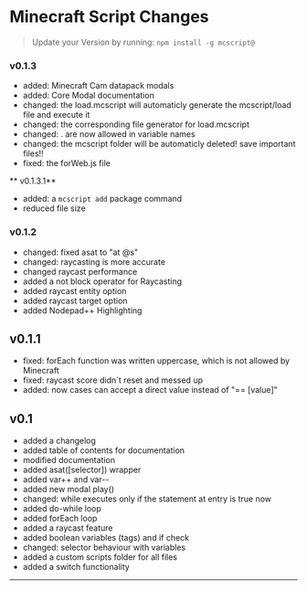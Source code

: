 
Minecraft Script Changes
==============================
> Update your Version by running: `npm install -g mcscript@`

### v0.1.3
* added: Minecraft Cam datapack modals
* added: Core Modal documentation
* changed: the load.mcscript will automaticly generate the mcscript/load file and execute it
* changed: the corresponding file generator for load.mcscript
* changed: . are now allowed in variable names
* changed: the mcscript folder will be automaticly deleted! save important files!!
* fixed: the forWeb.js file

** v0.1.3.1**
* added: a `mcscript add` package command
* reduced file size
### v0.1.2
* changed: fixed asat to  "at @s"
* changed: raycasting is more accurate
* changed raycast performance
* added a not block operator for Raycasting
* added raycast entity option
* added raycast target option
* added Nodepad++ Highlighting
## v0.1.1
* fixed: forEach function was written uppercase, which is not allowed by Minecraft
* fixed: raycast score didn´t reset and messed up
* added: now cases can accept a direct value instead of "== [value]"
## v0.1
* added a changelog
* added table of contents for documentation
* modified documentation
* added asat([selector]) wrapper
* added var++ and var--
* added new modal play()
* changed: while executes only if the statement at entry is true now
* added do-while loop
* added forEach loop
* added a raycast feature
* added boolean variables (tags) and if check
* changed: selector behaviour with variables
* added a custom scripts folder for all files
* added a switch functionality
____
